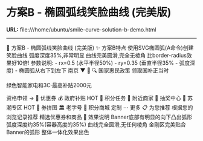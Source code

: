 # 方案B - 椭圆弧线笑脸曲线 (完美版)

**URL:** file:///home/ubuntu/smile-curve-solution-b-demo.html

---

🎉 方案B - 椭圆弧线笑脸曲线 (完美版)
✨ 方案B特点
使用SVG椭圆弧(A命令)创建笑脸曲线
弧度深度35%,非常明显
曲线完美圆滑,完全无棱角
比border-radius效果好10倍!
<clipPath id="ellipseSmileCurve"> <path d="M 0,0 L 1,0 L 1,0.65 A 0.5,0.35 0 0,1 0,0.65 Z" /> </clipPath> 参数说明: - rx=0.5 (水平半径50%) - ry=0.35 (垂直半径35% - 弧度深度) - 椭圆弧从右下到左下
南京
▼
🔔
🔍
国家惠民政策
领取国补正当时

绿色智能家电和3C·最高补贴2000元

资格申领
→
🎁
优惠券
💰
政府补贴
HOT
🎯
积分任务
🏪
附近商家
🎰
抽奖中心
🎪
苏潮专区
HOT
🧩
券拼图
🏛️
老字号
🛒
积分商城
定制
⋯
更多
📋 为您推荐
根据您的浏览记录推荐
精选优惠券和商品
🎯 效果说明
Banner底部有明显的向下凸出弧形
弧度深度约35%(容器高度的35%)
曲线完全圆滑,无任何棱角
金刚区完美贴合Banner的弧形
整体一体化效果出色